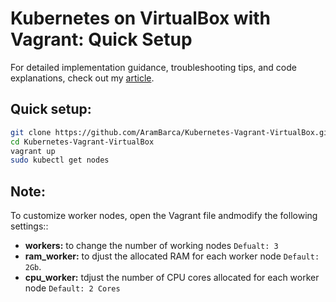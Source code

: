 # Kubernetes on VirtualBox with Vagrant: Quick Setup
For detailed implementation guidance, troubleshooting tips, and code explanations, check out my [article](https://arambarca.com/p/kubernete-vagrant-virtualbox/).
## Quick setup:
```bash
git clone https://github.com/AramBarca/Kubernetes-Vagrant-VirtualBox.git
cd Kubernetes-Vagrant-VirtualBox
vagrant up
sudo kubectl get nodes
```
## Note:
To customize worker nodes, open the Vagrant file andmodify the following settings::
- **workers:**  to change the number of working nodes `Defualt: 3`
- **ram_worker:**   to djust the allocated RAM for each worker node `Default: 2Gb`.
- **cpu_worker:**  tdjust the number of CPU cores allocated for each worker node `Default: 2 Cores`
